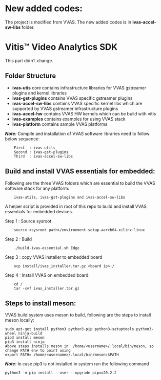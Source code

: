 # New added codes:

The project is modified from VVAS. The new added codes is in **ivas-accel-sw-libs** folder.





# Vitis™ Video Analytics SDK

This part didn't change.

## Folder Structure

- **ivas-utis** core contains infrastructure libraries for VVAS gstreamer plugins and kernel libraries
- **ivas-gst-plugins** contains VVAS specific gstreamer plugins
- **ivas-accel-sw-libs** contains VVAS specific kernel libs which are supported by VVAS gstreamer infrastructure plugins
- **ivas-accel-hw** contains VVAS HW kernels which can be build with vitis
- **ivas-examples** contains examples for using VVAS stack
- **ivas-platform** contains sample VVAS platforms

***Note:*** Compile and installation of VVAS software libraries need to follow below sequence:
```
	First  : ivas-utils
	Second : ivas-gst-plugins
	Third  : ivas-accel-sw-libs
```

## Build and install VVAS essentials for embedded:
Following are the three VVAS folders which are essential to build the VVAS software stack for any platform:
```
	ivas-utils, ivas-gst-plugins and ivas-accel-sw-libs
```
A helper script is provided in root of this repo to build and install VVAS essentials for embedded devices.

Step 1 : Source sysroot
```
	source <sysroot path>/environment-setup-aarch64-xilinx-linux
```
Step 2 : Build
```
	./build-ivas-essential.sh Edge
```
Step 3 : copy VVAS installer to embedded board
```
	scp install/ivas_installer.tar.gz <board ip>:/
```
Step 4 : Install VVAS on embedded board
```
	cd /
	tar -xvf ivas_installer.tar.gz
```
## Steps to install meson:
VVAS build system uses meson to build, following are the steps to install meson locally:

```
sudo apt-get install python3 python3-pip python3-setuptools python3-wheel ninja-build
pip3 install meson 
pip3 install ninja
Above steps installs meson in  /home/<username>/.local/bin/meson, so change PATH env to point using
export PATH= /home/<username>/.local/bin/meson:$PATH
```
***Note:*** In case pip3 is not installed in system run the following command
```
python3 -m pip install --user --upgrade pip==20.2.2
```

